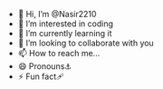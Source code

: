- 👋 Hi, I’m @Nasir2210
- 👀 I’m interested in coding
- 🌱 I’m currently learning it
- 💞️ I’m looking to collaborate with you 
- 📫 How to reach me...
- 😄 Pronouns⚓
- ⚡ Fun fact🩹

<!---
Nasir2210/Nasir2210 is a ✨ special ✨ repository because its `README.md` (this file) appears on your GitHub profile.
You can click the Preview link to take a look at your changes.
--->
